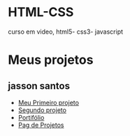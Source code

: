 # HTML-CSS
 curso em video, html5- css3- javascript
 <h1>Meus projetos</h1>
 


<h2>jasson santos</h2> 
<ul>
    <li><a href="https://jassonsantos.github.io/HTML-CSS/projeto/pagina.html">Meu   Primeiro projeto</a></li>
    <li><a href="https://jassonsantos.github.io/HTML-CSS/dparalax/index.html">Segundo projeto</a></li>
   <li><a href="https://jassonsantos.github.io/HTML-CSS/Portfolio/index.html">Portifólio</a></li>
   <li><a href="https://jassonsantos.github.io/HTML-CSS/Portfolio/projetos.html">Pag de Projetos</a></li>
   
    
</ul>